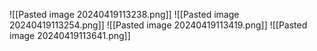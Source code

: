 ![[Pasted image 20240419113238.png]]
![[Pasted image 20240419113254.png]]
![[Pasted image 20240419113419.png]]
![[Pasted image 20240419113641.png]]